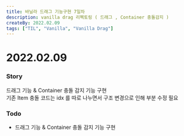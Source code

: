```yaml
---
title: 바닐라 드래그 기능구현 7일차
description: vanilla drag 리펙토링 ( 드래그 , Container 충돌감지 )
createBy: 2022.02.09
tags: ["TIL", "Vanilla", "Vanilla Drag"]
---
```


# 2022.02.09

### Story

드래그 기능 & Container 충돌 감지 기능 구현  
기존 Item 충돌 코드는 idx 를 따로 나누면서 구조 변경으로 인해 부분 수정 필요

### Todo

-   드래그 기능 & Container 충돌 감지 기능 구현
